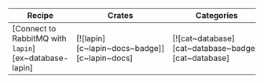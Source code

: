 | Recipe | Crates | Categories |
|--------|--------|------------|
| [Connect to RabbitMQ with `lapin`][ex~database-lapin] | [![lapin][c~lapin~docs~badge]][c~lapin~docs] | [![cat~database][cat~database~badge]][cat~database] |
